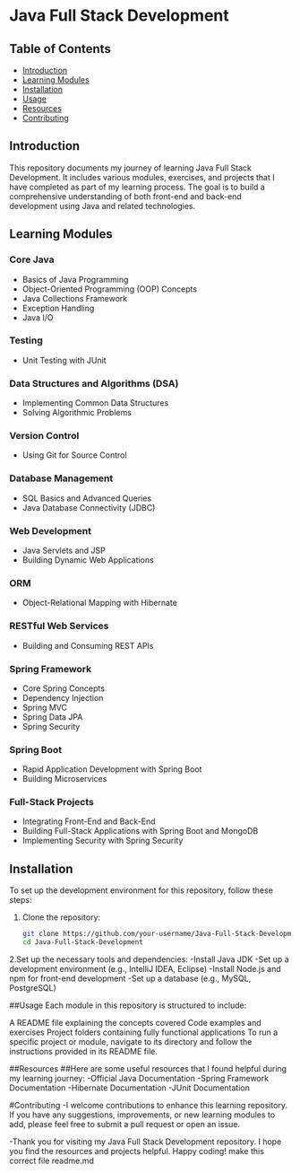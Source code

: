 # Java Full Stack Development

## Table of Contents
- [Introduction](#introduction)
- [Learning Modules](#learning-modules)
- [Installation](#installation)
- [Usage](#usage)
- [Resources](#resources)
- [Contributing](#contributing)

## Introduction
This repository documents my journey of learning Java Full Stack Development. It includes various modules, exercises, and projects that I have completed as part of my learning process. The goal is to build a comprehensive understanding of both front-end and back-end development using Java and related technologies.

## Learning Modules

### Core Java
- Basics of Java Programming
- Object-Oriented Programming (OOP) Concepts
- Java Collections Framework
- Exception Handling
- Java I/O

### Testing
- Unit Testing with JUnit

### Data Structures and Algorithms (DSA)
- Implementing Common Data Structures
- Solving Algorithmic Problems

### Version Control
- Using Git for Source Control

### Database Management
- SQL Basics and Advanced Queries
- Java Database Connectivity (JDBC)

### Web Development
- Java Servlets and JSP
- Building Dynamic Web Applications

### ORM
- Object-Relational Mapping with Hibernate

### RESTful Web Services
- Building and Consuming REST APIs

### Spring Framework
- Core Spring Concepts
- Dependency Injection
- Spring MVC
- Spring Data JPA
- Spring Security

### Spring Boot
- Rapid Application Development with Spring Boot
- Building Microservices

### Full-Stack Projects
- Integrating Front-End and Back-End
- Building Full-Stack Applications with Spring Boot and MongoDB
- Implementing Security with Spring Security

## Installation
To set up the development environment for this repository, follow these steps:

1. Clone the repository:
   ```sh
   git clone https://github.com/your-username/Java-Full-Stack-Development.git
   cd Java-Full-Stack-Development
2.Set up the necessary tools and dependencies:
-Install Java JDK
-Set up a development environment (e.g., IntelliJ IDEA, Eclipse)
-Install Node.js and npm for front-end development
-Set up a database (e.g., MySQL, PostgreSQL)

##Usage
Each module in this repository is structured to include:

A README file explaining the concepts covered
Code examples and exercises
Project folders containing fully functional applications
To run a specific project or module, navigate to its directory and follow the instructions provided in its README file.

##Resources
##Here are some useful resources that I found helpful during my learning journey:
-Official Java Documentation
-Spring Framework Documentation
-Hibernate Documentation
-JUnit Documentation

#Contributing
-I welcome contributions to enhance this learning repository. If you have any suggestions, improvements, or new learning modules to add, please feel free to submit a pull request or open an issue.

-Thank you for visiting my Java Full Stack Development repository. I hope you find the resources and projects helpful. Happy coding! make this correct file readme.md
